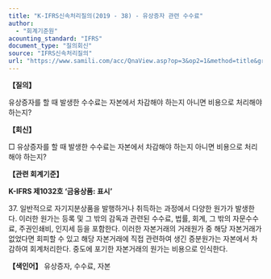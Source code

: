```yaml
---
title: "K-IFRS신속처리질의(2019 - 38) - 유상증자 관련 수수료"
author:
  - "회계기준원"
acounting_standard: "IFRS"
document_type: "질의회신"
source: "IFRS신속처리질의"
url: "https://www.samili.com/acc/QnaView.asp?op=3&op2=1&method=title&group=2124-15;1&orgcode=3&searchword=&page=40&code=K%2DIFRS%EC%8B%A0%EC%86%8D%EC%B2%98%EB%A6%AC%EC%A7%88%EC%9D%98%2D38%3A201903"
---
```

**【질의】**

  

유상증자를 할 때 발생한 수수료는 자본에서 차감해야 하는지 아니면 비용으로 처리해야 하는지?

  
  

**【회신】**

  

□ 유상증자를 할 때 발생한 수수료는 자본에서 차감해야 하는지 아니면 비용으로 처리해야 하는지?

  
  

**【관련 회계기준】**

  

**K-IFRS 제1032호 ‘금융상품: 표시’**

  

37\. 일반적으로 자기지분상품을 발행하거나 취득하는 과정에서 다양한 원가가 발생한다. 이러한 원가는 등록 및 그 밖의 감독과 관련된 수수료, 법률, 회계, 그 밖의 자문수수료, 주권인쇄비, 인지세 등을 포함한다. 이러한 자본거래의 거래원가 중 해당 자본거래가 없었다면 회피할 수 있고 해당 자본거래에 직접 관련하여 생긴 증분원가는 자본에서 차감하여 회계처리한다. 중도에 포기한 자본거래의 원가는 비용으로 인식한다.

  
  

**【색인어】** 유상증자, 수수료, 자본
